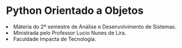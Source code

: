 
<h1>
  Python Orientado a Objetos
</h1>
<li>
   Máteria do 2º semestre de Análise e Desenvolvimento de Sistemas.
</li>
<li>
   Ministrada pelo Professor Lucio Nunes de Lira.
</li>
<li>
  Faculdade Impacta de Tecnologia.
</li>
